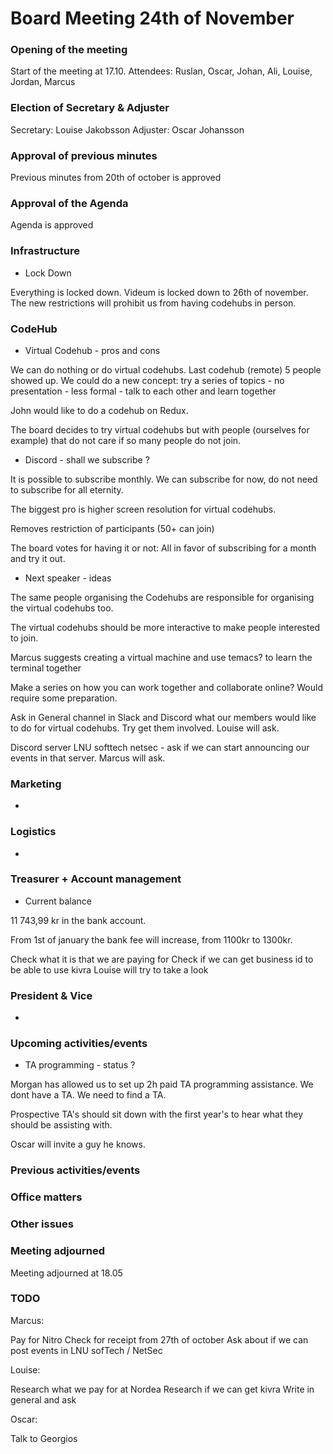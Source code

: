 # Board Meeting 24th of November

### Opening of the meeting

Start of the meeting at 17.10.
Attendees: Ruslan, Oscar, Johan, Ali, Louise, Jordan, Marcus

### Election of Secretary & Adjuster

Secretary: Louise Jakobsson
Adjuster: Oscar Johansson

### Approval of previous minutes

Previous minutes from 20th of october is approved

### Approval of the Agenda

Agenda is approved

### Infrastructure
* Lock Down

Everything is locked down. Videum is locked down to 26th of november. The new restrictions will prohibit us from having codehubs in person. 
### CodeHub
* Virtual Codehub - pros and cons

We can do nothing or do virtual codehubs. 
Last codehub (remote) 5 people showed up. 
We could do a new concept: try a series of topics - no presentation - less formal - talk to each other and learn together

John would like to do a codehub on Redux.

The board decides to try virtual codehubs but with people (ourselves for example) that do not care if so many people do not join.

* Discord - shall we subscribe ?

It is possible to subscribe monthly. We can subscribe for now, do not need to subscribe for all eternity.

The biggest pro is higher screen resolution for virtual codehubs.

Removes restriction of participants (50+ can join)

The board votes for having it or not:
All in favor of subscribing for a month and try it out.

* Next speaker - ideas

The same people organising the Codehubs are responsible for organising the virtual codehubs too. 

The virtual codehubs should be more interactive to make people interested to join.

Marcus suggests creating a virtual machine and use temacs? to learn the terminal together

Make a series on how you can work together and collaborate online? Would require some preparation. 

Ask in General channel in Slack and Discord what our members would like to do for virtual codehubs. Try get them involved. Louise will ask. 

Discord server LNU softtech netsec - ask if we can start announcing our events in that server. Marcus will ask.

### Marketing
-
### Logistics
- 
### Treasurer + Account management
* Current balance

11 743,99 kr in the bank account.

From 1st of january the bank fee will increase, from 1100kr to 1300kr. 

Check what it is that we are paying for
Check if we can get business id to be able to use kivra
Louise will try to take a look

### President & Vice
- 

### Upcoming activities/events
* TA programming - status ?

Morgan has allowed us to set up 2h paid TA programming assistance. We dont have a TA. We need to find a TA. 

Prospective TA's should sit down with the first year's to hear what they should be assisting with. 

Oscar will invite a guy he knows. 

### Previous activities/events
### Office matters
 
### Other issues
### Meeting adjourned

Meeting adjourned at 18.05

### TODO

Marcus:

Pay for Nitro
Check for receipt from 27th of october
Ask about if we can post events in LNU sofTech / NetSec

Louise:

Research what we pay for at Nordea
Research if we can get kivra
Write in general and ask 

Oscar:

Talk to Georgios
